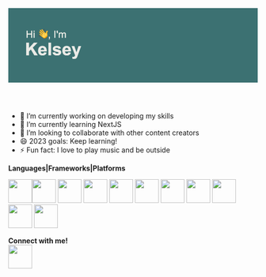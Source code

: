 <header>
<img src = "https://github.com/kelseyn12/kelseyn12/blob/master/header.png?raw=true">
  </header>




- 🔭 I’m currently working on developing my skills
- 🌱 I’m currently learning NextJS
- 👯 I’m looking to collaborate with other content creators
- 😄 2023 goals: Keep learning!
- ⚡ Fun fact: I love to play music and be outside

**Languages|Frameworks|Platforms**

<img src="https://cdn.jsdelivr.net/gh/devicons/devicon/icons/javascript/javascript-original.svg" align="left" height="48" width="48" ></a>
<img src="https://cdn.jsdelivr.net/gh/devicons/devicon/icons/html5/html5-original.svg" height="48" width="48" />
<img src="https://cdn.jsdelivr.net/gh/devicons/devicon/icons/css3/css3-original.svg" height="48" width="48"/>
<img src="https://cdn.jsdelivr.net/gh/devicons/devicon/icons/nodejs/nodejs-original.svg" height="48" width="48" />
<img src="https://cdn.jsdelivr.net/gh/devicons/devicon/icons/mongodb/mongodb-original.svg" height="48" width="48" />
<img src="https://cdn.jsdelivr.net/gh/devicons/devicon/icons/express/express-original.svg" height="48" width="48" />
<img src="https://cdn.jsdelivr.net/gh/devicons/devicon/icons/heroku/heroku-original.svg" height="48" width="48"/>
<img src="https://cdn.jsdelivr.net/gh/devicons/devicon/icons/jquery/jquery-original.svg" height="48" width="48" />
<img src="https://cdn.jsdelivr.net/gh/devicons/devicon/icons/git/git-original.svg" height="48" width="48" />
<img src="https://cdn.jsdelivr.net/gh/devicons/devicon/icons/github/github-original.svg" height="48" width="48" />
<img src="https://cdn.jsdelivr.net/gh/devicons/devicon/icons/vscode/vscode-plain.svg" height="48" width="48" />



**Connect with me!**<br />
<a href="https://www.linkedin.com/in/kelseynocek12/"><img src="https://user-images.githubusercontent.com/94858532/149824930-143d9aae-5eb8-4c1d-903b-319d0d589e22.png" align="left" height="48" width="48" ></a>
